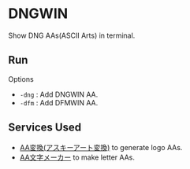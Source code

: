 # DNGWIN
Show DNG AAs(ASCII Arts) in terminal.

## Run
Options
- `-dng` : Add DNGWIN AA.
- `-dfm` : Add DFMWIN AA.

## Services Used
- [AA変換(アスキーアート変換)](https://tool-taro.com/image_to_ascii/) to generate logo AAs.
- [AA文字メーカー](https://aa.be-dama.com/) to make letter AAs.
